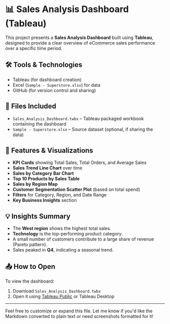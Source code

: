 # 📊 Sales Analysis Dashboard (Tableau)

This project presents a **Sales Analysis Dashboard** built using **Tableau**, designed to provide a clear overview of eCommerce sales performance over a specific time period.

## 🛠 Tools & Technologies
- Tableau (for dashboard creation)
- Excel (`Sample - Superstore.xlsx`) for data
- GitHub (for version control and sharing)

## 📁 Files Included
- `Sales_Analysis_Dashboard.twbx` – Tableau packaged workbook containing the dashboard
- `Sample - Superstore.xlsx` – Source dataset (optional, if sharing the data)

## 📌 Features & Visualizations
- **KPI Cards** showing Total Sales, Total Orders, and Average Sales
- **Sales Trend Line Chart** over time
- **Sales by Category Bar Chart**
- **Top 10 Products by Sales Table**
- **Sales by Region Map**
- **Customer Segmentation Scatter Plot** (based on total spend)
- **Filters** for Category, Region, and Date Range
- **Key Business Insights** section

## 💡 Insights Summary
- The **West region** shows the highest total sales.
- **Technology** is the top-performing product category.
- A small number of customers contribute to a large share of revenue (Pareto pattern).
- Sales peaked in **Q4**, indicating a seasonal trend.


## 📤 How to Open
To view the dashboard:
1. Download `Sales_Analysis_Dashboard.twbx`
2. Open it using [Tableau Public](https://public.tableau.com/) or Tableau Desktop

---

Feel free to customize or expand this file. Let me know if you'd like the Markdown converted to plain text or need screenshots formatted for it!
